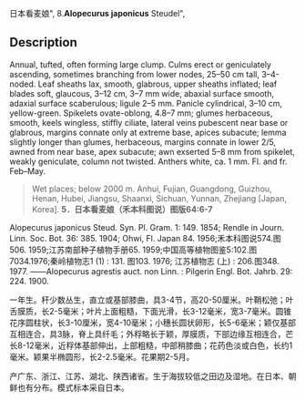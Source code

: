 日本看麦娘",
8.**Alopecurus japonicus** Steudel",

## Description
Annual, tufted, often forming large clump. Culms erect or geniculately ascending, sometimes branching from lower nodes, 25–50 cm tall, 3–4-noded. Leaf sheaths lax, smooth, glabrous, upper sheaths inflated; leaf blades soft, glaucous, 3–12 cm, 3–7 mm wide, abaxial surface smooth, adaxial surface scaberulous; ligule 2–5 mm. Panicle cylindrical, 3–10 cm, yellow-green. Spikelets ovate-oblong, 4.8–7 mm; glumes herbaceous, smooth, keels wingless, stiffly ciliate, lateral veins pubescent near base or glabrous, margins connate only at extreme base, apices subacute; lemma slightly longer than glumes, herbaceous, margins connate in lower 2/5, awned from near base, apex subacute; awn exserted 5–8 mm from spikelet, weakly geniculate, column not twisted. Anthers white, ca. 1 mm. Fl. and fr. Feb–May.

> Wet places; below 2000 m. Anhui, Fujian, Guangdong, Guizhou, Henan, Hubei, Jiangsu, Shaanxi, Sichuan, Yunnan, Zhejiang [Japan, Korea].
**5．日本看麦娘（禾本科图说）图版64:6-7**

Alopecurus japonicus Steud. Syn. Pl. Gram. 1: 149. 1854; Rendle in Journ. Linn. Soc. Bot. 36: 385. 1904; Ohwi, Fl. Japan 84. 1956;禾本科图说574.图506. 1959;江苏南部种子植物手册65. 1959;中国高等植物图鉴5:102.图7034.1976;秦岭植物志1 (1) : 131. 图103. 1976; 江苏植物志 (上) : 206.图348. 1977. ——Alopecurus agrestis auct. non Linn. : Pilgerin Engl. Bot. Jahrb. 29: 224. 1900.

一年生。秆少数丛生，直立或基部膝曲，具3-4节，高20-50厘米。叶鞘松弛；叶舌膜质，长2-5毫米；叶片上面粗糙，下面光滑，长3-12毫米，宽3-7毫米。圆锥花序圆柱状，长3-10厘米，宽4-10毫米；小穗长圆状卵形，长5-6毫米；颖仅基部互相连合，具3脉，脊上具纤毛；外稃略长于颖，厚膜质，下部边缘互相连合，芒长8-12毫米，近稃体基部伸出，上部粗糙，中部稍膝曲；花药色淡或白色，长约1毫米。颖果半椭圆形，长2-2.5毫米。花果期2-5月。

产广东、浙江、江苏、湖北、陕西诸省。生于海拔较低之田边及湿地。在日本、朝鲜也有分布。模式标本采自日本。

